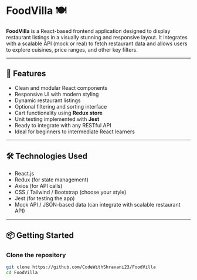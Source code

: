 # FoodVilla 🍽️

**FoodVilla** is a React-based frontend application designed to display restaurant listings in a visually stunning and responsive layout. It integrates with a scalable API (mock or real) to fetch restaurant data and allows users to explore cuisines, price ranges, and other key filters.

---

## 🚀 Features

- Clean and modular React components  
- Responsive UI with modern styling  
- Dynamic restaurant listings  
- Optional filtering and sorting interface  
- Cart functionality using **Redux store**  
- Unit testing implemented with **Jest**  
- Ready to integrate with any RESTful API  
- Ideal for beginners to intermediate React learners  

---

## 🛠️ Technologies Used

- React.js  
- Redux (for state management)  
- Axios (for API calls)  
- CSS / Tailwind / Bootstrap (choose your style)  
- Jest (for testing the app)  
- Mock API / JSON-based data (can integrate with scalable restaurant API)  

---

## 📦 Getting Started

### Clone the repository

```bash
git clone https://github.com/CodeWithShravani23/FoodVilla
cd FoodVilla


